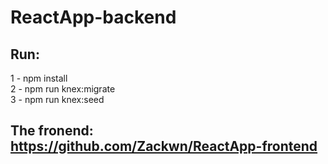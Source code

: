 # ReactApp-backend

## Run:
1 - npm install <br />
2 - npm run knex:migrate <br />
3 - npm run knex:seed

## The fronend: https://github.com/Zackwn/ReactApp-frontend

